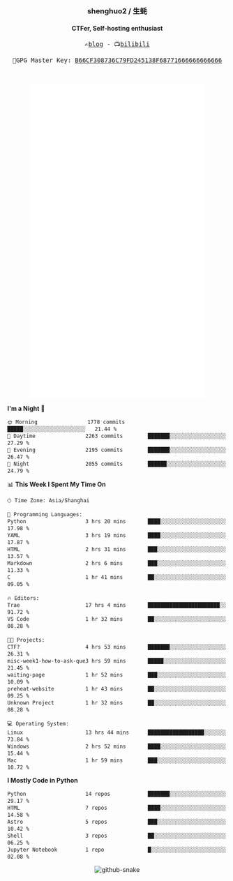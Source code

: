<h3 align="center"> shenghuo2 / 生蚝 </h3>
<h4 align="center" >CTFer, Self-hosting enthusiast</h3>


<p align="center">
  <samp>
    ✍️<a href="https://blog.shenghuo2.top/">blog</a> -
    📺<a href="https://space.bilibili.com/85894935">bilibili</a>
  </samp>
</p>
<p align="center">
  <samp>
     🔐GPG Master Key: <a align="center" href="https://github.com/shenghuo2.gpg">B66CF308736C79FD245138F68771666666666666</a>
  </samp>
</p>
<br>
<p align="center">
  <a href="https://github.com/shenghuo2">
    <img width="400" align="top" src="https://github.com/shenghuo2/shenghuo2/blob/main/metrics.left.svg" />
  </a>
  <a href="https://github.com/shenghuo2">
    <img width="400" align="top" src="https://github.com/shenghuo2/shenghuo2/blob/main/metrics.right.svg" />
  </a>
</p>


<!--START_SECTION:waka-->
**I'm a Night 🦉** 

```text
🌞 Morning                1778 commits        █████░░░░░░░░░░░░░░░░░░░░   21.44 % 
🌆 Daytime                2263 commits        ███████░░░░░░░░░░░░░░░░░░   27.29 % 
🌃 Evening                2195 commits        ███████░░░░░░░░░░░░░░░░░░   26.47 % 
🌙 Night                  2055 commits        ██████░░░░░░░░░░░░░░░░░░░   24.79 % 
```


📊 **This Week I Spent My Time On** 

```text
🕑︎ Time Zone: Asia/Shanghai

💬 Programming Languages: 
Python                   3 hrs 20 mins       ████░░░░░░░░░░░░░░░░░░░░░   17.98 % 
YAML                     3 hrs 19 mins       ████░░░░░░░░░░░░░░░░░░░░░   17.87 % 
HTML                     2 hrs 31 mins       ███░░░░░░░░░░░░░░░░░░░░░░   13.57 % 
Markdown                 2 hrs 6 mins        ███░░░░░░░░░░░░░░░░░░░░░░   11.33 % 
C                        1 hr 41 mins        ██░░░░░░░░░░░░░░░░░░░░░░░   09.05 % 

🔥 Editors: 
Trae                     17 hrs 4 mins       ███████████████████████░░   91.72 % 
VS Code                  1 hr 32 mins        ██░░░░░░░░░░░░░░░░░░░░░░░   08.28 % 

🐱‍💻 Projects: 
CTF?                     4 hrs 53 mins       ███████░░░░░░░░░░░░░░░░░░   26.31 % 
misc-week1-how-to-ask-que3 hrs 59 mins       █████░░░░░░░░░░░░░░░░░░░░   21.45 % 
waiting-page             1 hr 52 mins        ███░░░░░░░░░░░░░░░░░░░░░░   10.09 % 
preheat-website          1 hr 43 mins        ██░░░░░░░░░░░░░░░░░░░░░░░   09.25 % 
Unknown Project          1 hr 32 mins        ██░░░░░░░░░░░░░░░░░░░░░░░   08.28 % 

💻 Operating System: 
Linux                    13 hrs 44 mins      ██████████████████░░░░░░░   73.84 % 
Windows                  2 hrs 52 mins       ████░░░░░░░░░░░░░░░░░░░░░   15.44 % 
Mac                      1 hr 59 mins        ███░░░░░░░░░░░░░░░░░░░░░░   10.72 % 
```

**I Mostly Code in Python** 

```text
Python                   14 repos            ███████░░░░░░░░░░░░░░░░░░   29.17 % 
HTML                     7 repos             ████░░░░░░░░░░░░░░░░░░░░░   14.58 % 
Astro                    5 repos             ███░░░░░░░░░░░░░░░░░░░░░░   10.42 % 
Shell                    3 repos             ██░░░░░░░░░░░░░░░░░░░░░░░   06.25 % 
Jupyter Notebook         1 repo              █░░░░░░░░░░░░░░░░░░░░░░░░   02.08 % 
```




<!--END_SECTION:waka-->


<div align="center">
  <picture>
    <source media="(prefers-color-scheme: dark)" srcset="https://gist.githubusercontent.com/shenghuo2/bfce20b14ab0484cef03bae6e60e0b3a/raw/github-snake-dark.svg" />
    <source media="(prefers-color-scheme: light)" srcset="https://gist.githubusercontent.com/shenghuo2/bfce20b14ab0484cef03bae6e60e0b3a/raw/github-snake.svg" />
    <img alt="github-snake" src="https://gist.githubusercontent.com/shenghuo2/bfce20b14ab0484cef03bae6e60e0b3a/raw/github-snake.svg" />
  </picture>
</div>

<!--
**shenghuo2/shenghuo2** is a ✨ _special_ ✨ repository because its `README.md` (this file) appears on your GitHub profile.

Here are some ideas to get you started:

- 🔭 I’m currently working on ...
- 🌱 I’m currently learning ...
- 👯 I’m looking to collaborate on ...
- 🤔 I’m looking for help with ...
- 💬 Ask me about ...
- 📫 How to reach me: ...
- 😄 Pronouns: ...
- ⚡ Fun fact: ...
-->
